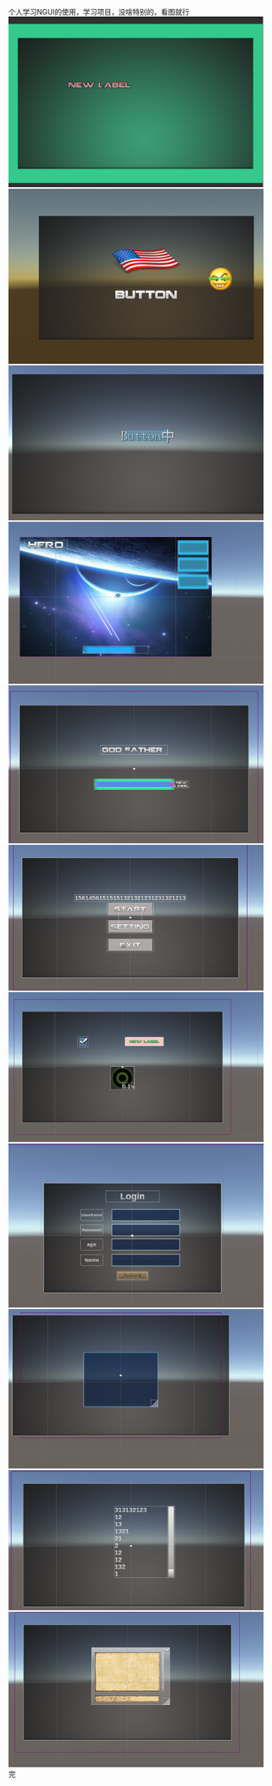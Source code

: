 个人学习NGUI的使用，学习项目，没啥特别的，看图就行
![image](https://github.com/1264600905/NGUI_study/blob/master/note/01.png)
![image](https://github.com/1264600905/NGUI_study/blob/master/note/02.png)
![image](https://github.com/1264600905/NGUI_study/blob/master/note/03.png)
![image](https://github.com/1264600905/NGUI_study/blob/master/note/04.png)
![image](https://github.com/1264600905/NGUI_study/blob/master/note/05.png)
![image](https://github.com/1264600905/NGUI_study/blob/master/note/06.png)
![image](https://github.com/1264600905/NGUI_study/blob/master/note/07.png)
![image](https://github.com/1264600905/NGUI_study/blob/master/note/08.png)
![image](https://github.com/1264600905/NGUI_study/blob/master/note/09.png)
![image](https://github.com/1264600905/NGUI_study/blob/master/note/10.png)
![image](https://github.com/1264600905/NGUI_study/blob/master/note/11.png)
完
